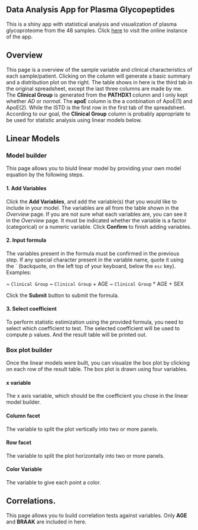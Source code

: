 ## Data Analysis App for Plasma Glycopeptides

This is a shiny app with statistical analysis and visualization of plasma glycoproteome from the 48 samples. Click [here](http://www.chenghaozhu.net/studies/alzheimer/apps/plasma-glc/) to visit the online instance of the app.

## Overview

This page is a overview of the sample variable and clinical characteristics of each sample/patient. Clicking on the column will generate a basic summary and a distribution plot on the right. The table shows in here is the third tab in the original spreadsheet, except the last three columns are made by me. The **Clinical Group** is generated from the **PATHDX1** column and I only kept whether *AD* or *normal*. The **apoE** column is the a conbination of ApoE(1) and ApoE(2). While the ISTD is the first row in the first tab of the spreadsheet. According to our goal, the **Clinical Group** column is probably appropriate to be used for statistic analysis using linear models below.

## Linear Models

### Model builder

This page allows you to biuld linear model by providing your own model equation by the following steps.

#### 1. Add Variables

Click the **Add Variables**, and add the variable(s) that you would like to include in your model. The variables are all from the table shown in the *Overview* page. If you are not sure what each variables are, you can see it in the *Overview* page. It must be indicated whether the variable is a factor (categorical) or a numeric variable. Click **Confirm** to finish adding variables.

#### 2. Input formula

The variables present in the formula must be confirmed in the previous step. If any special character present in the variable name, quote it using the \` (backquote, on the left top of your keyboard, below the `esc` key). Examples:

~ `Clinical Group`
~ `Clinical Group` + AGE
~ `Clinical Group` * AGE + SEX

Click the **Submit** button to submit the formula.

#### 3. Select coefficient

To perform statistic estimization using the provided formula, you need to select which coefficient to test. The selected coefficient will be used to compute p values. And the result table will be printed out.

### Box plot builder

Once the linear models were built, you can visualze the box plot by clicking on each row of the result table. The box plot is drawn using four variables.

#### x variable

The x axis variable, which should be the coefficient you chose in the linear model builder.

#### Column facet

The variable to split the plot vertically into two or more panels.

#### Row facet

The variable to split the plot horizontally into two or more panels.

#### Color Variable

The variable to give each point a color.


## Correlations.

This page allows you to build correlation tests against variables. Only **AGE** and **BRAAK** are included in here.